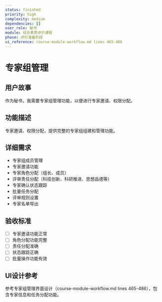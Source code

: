 ```yaml
---
status: finished
priority: high
complexity: medium
dependencies: []
user_role: 秘书
module: 综合素质评价课程
phase: 评价准备阶段
ui_reference: course-module-workflow.md lines 465-486
---
```


# 专家组管理

## 用户故事
作为秘书，我需要专家组管理功能，以便进行专家邀请、权限分配。

## 功能描述
专家邀请、权限分配，提供完整的专家组组建和管理功能。

## 详细需求
- 专家组成员管理
- 专家邀请功能
- 专家角色分配（组长、成员）
- 评审责任分配（科技创新、科研推进、思想品德等）
- 专家确认状态跟踪
- 批量任务分配
- 评审规则设置
- 专家名单导出

## 验收标准
- [ ] 专家邀请功能正常
- [ ] 角色分配功能完整
- [ ] 责任分配准确
- [ ] 状态跟踪正确
- [ ] 批量操作功能有效

## UI设计参考
参考专家组管理界面设计（course-module-workflow.md lines 465-486），包含专家信息和任务分配功能。